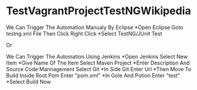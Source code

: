 # TestVagrantProjectTestNGWikipedia
We Can Trigger The Automation Manualy By Eclipse 
*Open Eclipse Goto testng.xml File Then Click Right Click 
*Select TestNG/JUnit Test

Or

We Can Trigger The Automation Using Jenkins
*Open Jenkins Select New Item
*Give Name Of The Item Select Maven Project
*Enter Description And Source Code Mannagement Select Git
*In Side Git Enter Url
*Then Move To Build Inside Root Pom Enter "pom.xml"
*In Gole And Potion Enter "test"
*Select Build Now
